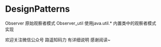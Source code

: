 ﻿# DesignPatterns

Observer  原始观察者模式
Observer_util  使用java.util.* 内置类中的观察者模式实现

欢迎关注微信公众号 路遥知码力 有详细说明 感谢阅读~
